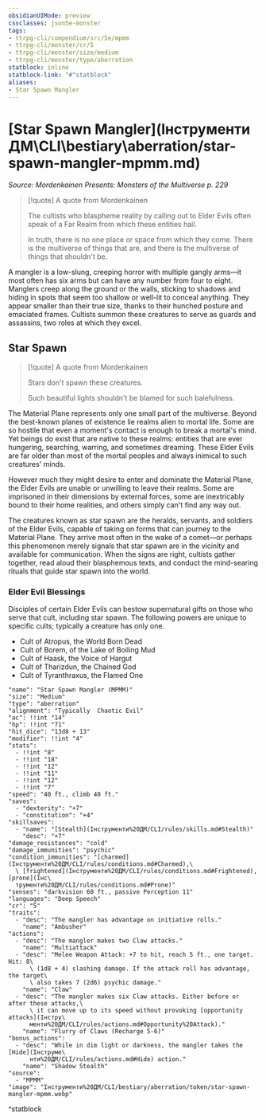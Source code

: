 ```yaml
---
obsidianUIMode: preview
cssclasses: json5e-monster
tags:
- ttrpg-cli/compendium/src/5e/mpmm
- ttrpg-cli/monster/cr/5
- ttrpg-cli/monster/size/medium
- ttrpg-cli/monster/type/aberration
statblock: inline
statblock-link: "#^statblock"
aliases:
- Star Spawn Mangler
---
```

# [Star Spawn Mangler](Інструменти ДМ\CLI\bestiary\aberration/star-spawn-mangler-mpmm.md)
*Source: Mordenkainen Presents: Monsters of the Multiverse p. 229*  

> [!quote] A quote from Mordenkainen  
> 
> The cultists who blaspheme reality by calling out to Elder Evils often speak of a Far Realm from which these entities hail.
> 
> In truth, there is no one place or space from which they come. There is the multiverse of things that are, and there is the multiverse of things that shouldn't be.

A mangler is a low-slung, creeping horror with multiple gangly arms—it most often has six arms but can have any number from four to eight. Manglers creep along the ground or the walls, sticking to shadows and hiding in spots that seem too shallow or well-lit to conceal anything. They appear smaller than their true size, thanks to their hunched posture and emaciated frames. Cultists summon these creatures to serve as guards and assassins, two roles at which they excel.

## Star Spawn

> [!quote] A quote from Mordenkainen  
> 
> Stars don't spawn these creatures.
> 
> Such beautiful lights shouldn't be blamed for such balefulness.

The Material Plane represents only one small part of the multiverse. Beyond the best-known planes of existence lie realms alien to mortal life. Some are so hostile that even a moment's contact is enough to break a mortal's mind. Yet beings do exist that are native to these realms: entities that are ever hungering, searching, warring, and sometimes dreaming. These Elder Evils are far older than most of the mortal peoples and always inimical to such creatures' minds.

However much they might desire to enter and dominate the Material Plane, the Elder Evils are unable or unwilling to leave their realms. Some are imprisoned in their dimensions by external forces, some are inextricably bound to their home realities, and others simply can't find any way out.

The creatures known as star spawn are the heralds, servants, and soldiers of the Elder Evils, capable of taking on forms that can journey to the Material Plane. They arrive most often in the wake of a comet—or perhaps this phenomenon merely signals that star spawn are in the vicinity and available for communication. When the signs are right, cultists gather together, read aloud their blasphemous texts, and conduct the mind-searing rituals that guide star spawn into the world.

### Elder Evil Blessings

Disciples of certain Elder Evils can bestow supernatural gifts on those who serve that cult, including star spawn. The following powers are unique to specific cults; typically a creature has only one.

- Cult of Atropus, the World Born Dead  
- Cult of Borem, of the Lake of Boiling Mud  
- Cult of Haask, the Voice of Hargut  
- Cult of Tharizdun, the Chained God  
- Cult of Tyranthraxus, the Flamed One  

```statblock
"name": "Star Spawn Mangler (MPMM)"
"size": "Medium"
"type": "aberration"
"alignment": "Typically  Chaotic Evil"
"ac": !!int "14"
"hp": !!int "71"
"hit_dice": "13d8 + 13"
"modifier": !!int "4"
"stats":
  - !!int "8"
  - !!int "18"
  - !!int "12"
  - !!int "11"
  - !!int "12"
  - !!int "7"
"speed": "40 ft., climb 40 ft."
"saves":
  - "dexterity": "+7"
  - "constitution": "+4"
"skillsaves":
  - "name": "[Stealth](Інструменти%20ДМ/CLI/rules/skills.md#Stealth)"
    "desc": "+7"
"damage_resistances": "cold"
"damage_immunities": "psychic"
"condition_immunities": "[charmed](Інструменти%20ДМ/CLI/rules/conditions.md#Charmed),\
  \ [frightened](Інструменти%20ДМ/CLI/rules/conditions.md#Frightened), [prone](Інс\
  трументи%20ДМ/CLI/rules/conditions.md#Prone)"
"senses": "darkvision 60 ft., passive Perception 11"
"languages": "Deep Speech"
"cr": "5"
"traits":
  - "desc": "The mangler has advantage on initiative rolls."
    "name": "Ambusher"
"actions":
  - "desc": "The mangler makes two Claw attacks."
    "name": "Multiattack"
  - "desc": "Melee Weapon Attack: +7 to hit, reach 5 ft., one target. Hit: 8\
      \ (1d8 + 4) slashing damage. If the attack roll has advantage, the target\
      \ also takes 7 (2d6) psychic damage."
    "name": "Claw"
  - "desc": "The mangler makes six Claw attacks. Either before or after these attacks,\
      \ it can move up to its speed without provoking [opportunity attacks](Інстру\
      менти%20ДМ/CLI/rules/actions.md#Opportunity%20Attack)."
    "name": "Flurry of Claws (Recharge 5-6)"
"bonus_actions":
  - "desc": "While in dim light or darkness, the mangler takes the [Hide](Інструме\
      нти%20ДМ/CLI/rules/actions.md#Hide) action."
    "name": "Shadow Stealth"
"source":
  - "MPMM"
"image": "Інструменти%20ДМ/CLI/bestiary/aberration/token/star-spawn-mangler-mpmm.webp"
```
^statblock